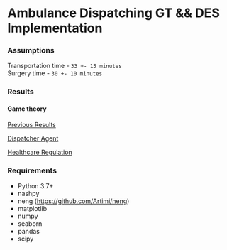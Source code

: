 Ambulance Dispatching GT && DES Implementation
==

### Assumptions

Transportation time - `33 +- 15 minutes`  
Surgery time - `30 +- 10 minutes`

### Results
#### Game theory
[Previous Results](Previous.md)

[Dispatcher Agent](../Dispatcher%20Agent.html)

[Healthcare Regulation](../Healthcare%20Regulation.html)

### Requirements
* Python 3.7+
* nashpy
* neng (https://github.com/Artimi/neng)
* matplotlib
* numpy
* seaborn
* pandas
* scipy
